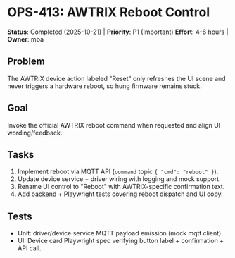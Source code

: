 # OPS-413: AWTRIX Reboot Control

**Status**: Completed (2025-10-21) | **Priority**: P1 (Important)
**Effort**: 4-6 hours | **Owner**: mba

## Problem

The AWTRIX device action labeled "Reset" only refreshes the UI scene and never triggers a hardware
reboot, so hung firmware remains stuck.

## Goal

Invoke the official AWTRIX reboot command when requested and align UI wording/feedback.

## Tasks

1. Implement reboot via MQTT API (`command` topic `{ "cmd": "reboot" }`).
2. Update device service + driver wiring with logging and mock support.
3. Rename UI control to "Reboot" with AWTRIX-specific confirmation text.
4. Add backend + Playwright tests covering reboot dispatch and UI copy.

## Tests

- Unit: driver/device service MQTT payload emission (mock mqtt client).
- UI: Device card Playwright spec verifying button label + confirmation + API call.
